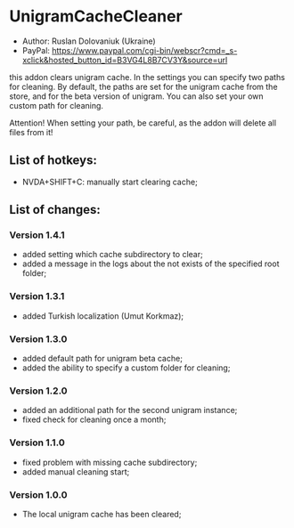# UnigramCacheCleaner

* Author: Ruslan Dolovaniuk (Ukraine)
* PayPal: https://www.paypal.com/cgi-bin/webscr?cmd=_s-xclick&hosted_button_id=B3VG4L8B7CV3Y&source=url

this addon clears unigram cache.
In the settings you can specify two paths for cleaning.
By default, the paths are set for the unigram cache from the store, and for the beta version of unigram.
You can also set your own custom path for cleaning.

Attention!
When setting your path, be careful, as the addon will delete all files from it!

## List of hotkeys:
* NVDA+SHIFT+C: manually start clearing cache;

## List of changes:
### Version 1.4.1
* added setting which cache subdirectory to clear;
* added a message in the logs about the not exists of the specified root folder;

### Version 1.3.1
* added Turkish localization (Umut Korkmaz);

### Version 1.3.0
* added default path for unigram beta cache;
* added the ability to specify a custom folder for cleaning;

### Version 1.2.0
* added an additional path for the second unigram instance;
* fixed check for cleaning once a month;

### Version 1.1.0
* fixed problem with missing cache subdirectory;
* added manual cleaning start;

### Version 1.0.0
* The local unigram cache has been cleared;
